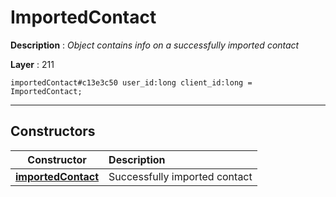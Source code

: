 # ImportedContact

**Description** : *Object contains info on a successfully imported contact*

**Layer** : 211

```tl
importedContact#c13e3c50 user_id:long client_id:long = ImportedContact;
```

---

## Constructors

| Constructor | Description |
| :---: | :--- |
| [**importedContact**](constructor/importedContact) | Successfully imported contact |
